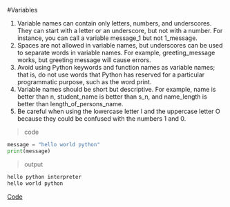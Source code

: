 #Variables
1.   Variable names can contain only letters, numbers, and underscores.
They can start with a letter or an underscore, but not with a number.
For instance, you can call a variable message_1 but not 1_message.
1.  Spaces are not allowed in variable names, but underscores can be used
to separate words in variable names. For example, greeting_message
works, but greeting message will cause errors.
1.  Avoid using Python keywords and function names as variable names;
that is, do not use words that Python has reserved for a particular
programmatic purpose, such as the word print. 
1.  Variable names should be short but descriptive. For example, name is
better than n, student_name is better than s_n, and name_length is better
than length_of_persons_name.
1.  Be careful when using the lowercase letter l and the uppercase letter O
because they could be confused with the numbers 1 and 0.
>code
```python
message = "hello world python"
print(message)
```
> output

```bash
hello python interpreter
hello world python
```

[Code](../intro.py)